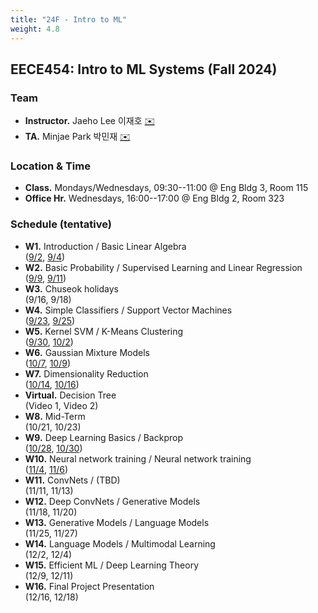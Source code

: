 ```yaml
---
title: "24F - Intro to ML"
weight: 4.8
---
```


## **EECE454: Intro to ML Systems (Fall 2024)**

### **Team**
- **Instructor.** Jaeho Lee 이재호 [✉️](mailto:jaeho.lee@postech.ac.kr)
- **TA.** Minjae Park 박민재 [✉️](mailto:mjae.park@postech.ac.kr)

### **Location & Time**
- **Class.** Mondays/Wednesdays, 09:30--11:00 @ Eng Bldg 3, Room 115
- **Office Hr.** Wednesdays, 16:00--17:00 @ Eng Bldg 2, Room 323


### **Schedule (tentative)**
- **W1.** Introduction / Basic Linear Algebra  
([9/2](lec/L1.pdf), [9/4](lec/L2.pdf))
- **W2.** Basic Probability / Supervised Learning and Linear Regression  
([9/9](lec/L3.pdf), [9/11](lec/L4.pdf))  
- **W3.** Chuseok holidays  
(9/16, 9/18)  
- **W4.** Simple Classifiers / Support Vector Machines  
([9/23](lec/L5.pdf), [9/25](lec/L6.pdf))
- **W5.** Kernel SVM / K-Means Clustering  
([9/30](lec/L7.pdf), [10/2](lec/L8.pdf))
- **W6.** Gaussian Mixture Models  
([10/7](lec/L9.pdf), [10/9](lec/L10.pdf))
- **W7.** Dimensionality Reduction  
([10/14](lec/L11.pdf), [10/16](lec/L12.pdf))
- **Virtual.** Decision Tree  
(Video 1, Video 2)
- **W8.** Mid-Term  
(10/21, 10/23)
- **W9.** Deep Learning Basics / Backprop  
([10/28](lec/L13.pdf), [10/30](lec/L14.pdf))
- **W10.** Neural network training / Neural network training   
([11/4](lec/L15.pdf), [11/6](lec/L16.pdf))
- **W11.** ConvNets / (TBD)  
(11/11, 11/13)
- **W12.** Deep ConvNets / Generative Models  
(11/18, 11/20)
- **W13.** Generative Models / Language Models  
(11/25, 11/27)
- **W14.** Language Models / Multimodal Learning  
(12/2, 12/4)
- **W15.** Efficient ML / Deep Learning Theory   
(12/9, 12/11)  
- **W16.** Final Project Presentation  
(12/16, 12/18)